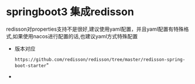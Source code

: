 # springboot3 集成redisson

redisson对properties支持不是很好,建议使用yaml配置，并且yaml配置有特殊格式,如果使用nacos进行配置的话,也建议yaml方式特殊配置

* 版本对应

    ```https://github.com/redisson/redisson/tree/master/redisson-spring-boot-starter```"
* 